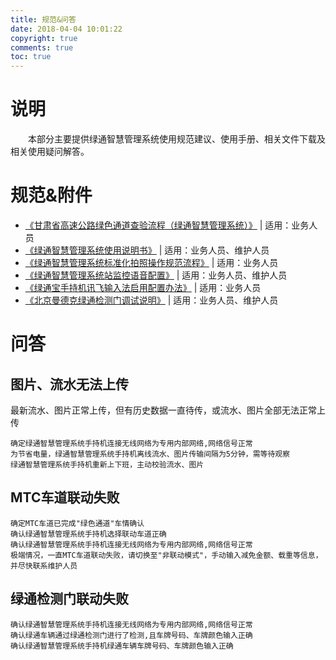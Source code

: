 ```yaml
---
title: 规范&问答
date: 2018-04-04 10:01:22
copyright: true
comments: true
toc: true
---
```


# 说明
&emsp;&emsp;本部分主要提供绿通智慧管理系统使用规范建议、使用手册、相关文件下载及相关使用疑问解答。

# 规范&附件 
* <a href="/design/docs/甘肃省高速公路绿色通道查验流程（绿通智慧管理系统）.doc">《甘肃省高速公路绿色通道查验流程（绿通智慧管理系统）》</a> | 适用：业务人员
* <a href="/design/docs/绿通智慧管理系统使用说明书.doc">《绿通智慧管理系统使用说明书》</a> | 适用：业务人员、维护人员
* <a href="/design/docs/绿通智慧管理系统标准化拍照操作规范流程.doc">《绿通智慧管理系统标准化拍照操作规范流程》</a> | 适用：业务人员
* <a href="/design/docs/绿通智慧管理系统站监控语音配置.doc">《绿通智慧管理系统站监控语音配置》</a> | 适用：业务人员、维护人员
* <a href="/design/docs/绿通宝手持机讯飞输入法启用配置办法.doc">《绿通宝手持机讯飞输入法启用配置办法》</a> | 适用：业务人员
* <a href="/design/docs/北京曼德克绿通检测门调试说明.docx">《北京曼德克绿通检测门调试说明》</a> | 适用：业务人员、维护人员

# 问答
## 图片、流水无法上传
最新流水、图片正常上传，但有历史数据一直待传，或流水、图片全部无法正常上传
~~~
确定绿通智慧管理系统手持机连接无线网络为专用内部网络,网络信号正常
为节省电量，绿通智慧管理系统手持机离线流水、图片传输间隔为5分钟，需等待观察
绿通智慧管理系统手持机重新上下班，主动校验流水、图片
~~~

## MTC车道联动失败
~~~
确定MTC车道已完成"绿色通道"车情确认
确认绿通智慧管理系统手持机选择联动车道正确
确认绿通智慧管理系统手持机连接无线网络为专用内部网络,网络信号正常
极端情况，一直MTC车道联动失败，请切换至"非联动模式"，手动输入减免金额、载重等信息，并尽快联系维护人员
~~~

## 绿通检测门联动失败
~~~
确认绿通智慧管理系统手持机连接无线网络为专用内部网络,网络信号正常
确认绿通车辆通过绿通检测门进行了检测,且车牌号码、车牌颜色输入正确
确认绿通智慧管理系统手持机绿通车辆车牌号码、车牌颜色输入正确
~~~